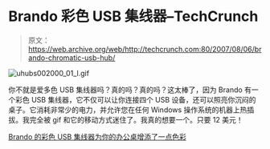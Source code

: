 # Brando 彩色 USB 集线器–TechCrunch

> 原文：<https://web.archive.org/web/http://techcrunch.com:80/2007/08/06/brando-chromatic-usb-hub/>

![uhubs002000_01_l.gif](img/9dc17938dde6ee9e119c0c78b28dbe0f.png)

你不就是爱多色 USB 集线器吗？真的吗？真的吗？这太棒了，因为 Brando 有一个彩色 USB 集线器，它不仅可以让你连接四个 USB 设备，还可以照亮你沉闷的桌子。它消耗非常少的电力，并允许您在任何 Windows 操作系统的机器上热插拔。我完全被 gif 和它的移动方式迷住了。我真的想要一个。只要 12 美元！

[Brando 的彩色 USB 集线器为你的办公桌增添了一点色彩](https://web.archive.org/web/20201028223731/http://www.gizmodiva.com/home_gadgets/chromatic_usb_hub_from_brando_adds_a_little_color_to_your_desk.php)